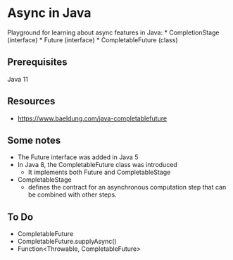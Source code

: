 # Async in Java
Playground for learning about async features in Java:
    * CompletionStage (interface)
    * Future (interface)
    * CompletableFuture (class)
   
## Prerequisites
Java 11 

    
## Resources
* https://www.baeldung.com/java-completablefuture

    
## Some notes
* The Future interface was added in Java 5
* In Java 8, the CompletableFuture class was introduced
    - It implements both Future and CompletableStage
* CompletableStage
    - defines the contract for an asynchronous computation step that can be combined with other steps.

    
## To Do
* CompletableFuture<Void>
* CompletableFuture.supplyAsync()
* Function<Throwable, CompletableFuture<T>>